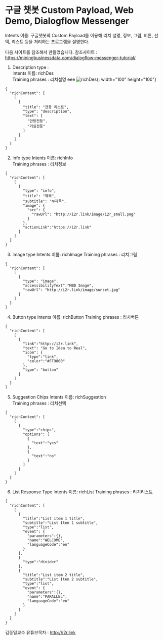 # 구글 챗봇 Custom Payload, Web Demo, Dialogflow Messenger

Intents 이름: 구글챗봇의 Custom Payload를 이용해 리치 설명, 정보, 그림, 버튼, 선택, 리스트 등을 처리하는 프로그램을 설명한다.

다음 사이트를 참조해서 만들었습니다.
참조사이트 : https://miningbusinessdata.com/dialogflow-messenger-tutorial/


1. Description type :  
Intents 이름: richDes   
Training phrases : 리치설명
eee
![richDes](https://user-images.githubusercontent.com/37902752/132096660-0e6092a2-3528-4383-8387-741b84e46284.png){: width="100" height="100"}
                      
```
{
  "richContent": [
    [
      {
        "title": "전등 리스트",
        "type": "description",
        "text": [
          "안방전등",
          "거실전등"
        ]
      }
    ]
  ]
}
```

2. Info type
Intents 이름:  richInfo  
Training phrases : 리치정보
```
{
  "richContent": [
    [
      {
        "type": "info",
        "title": "제목",
        "subtitle": "부제목",
        "image": {
          "src": {
            "rawUrl": "http://i2r.link/image/i2r_small.png"
          }
        },
        "actionLink":"https://i2r.link"
      }
    ]
  ]
}
```

3. Image type
Intents 이름:  richImage 
Training phrases : 리치그림
```
{
  "richContent": [
    [
      {
        "type": "image",
        "accessibilityText":"MBD Image",
        "rawUrl": "http://i2r.link/image/sunset.jpg"
      }
    ]
  ]
}
```

4. Button type
Intents 이름:  richButton 
Training phrases : 리치버튼
```
{
  "richContent": [
    [
      {
        "link":"http://i2r.link",
        "text": "Go to Idea to Real",
        "icon": {
          "type":"link",
          "color":"#FF9800"
        },
        "type": "button"
      }
    ]
  ]
}
```

5. Suggestion Chips
Intents 이름:  richSuggestion  
Training phrases : 리치선택
```
{
  "richContent": [
    [
      {
        "type":"chips",
        "options": [
          {
            "text":"yes"
          },
          {
            "text":"no"
          }
        ]
      }
    ]
  ]
}
```

6. List Response Type
Intents 이름:  richList 
Training phrases : 리치리스트
```
{
  "richContent": [
    [
      {
        "title":"List item 1 title",
        "subtitle":"List Item 1 subtitle",
        "type":"list",
        "event": {
          "parameters":{},
          "name":"WELCOME",
          "languageCode":"en"
        }
      },
      {
        "type":"divider"
      },
      {
        "title":"List item 2 title",
        "subtitle":"List Item 2 subtitle",
        "type":"list",
        "event": {
          "parameters":{},
          "name":"PARALLEL",
          "languageCode":"en"
        }
      }
    ]
  ]
}
```

김동일교수 유튜브목차 : http://i2r.link


